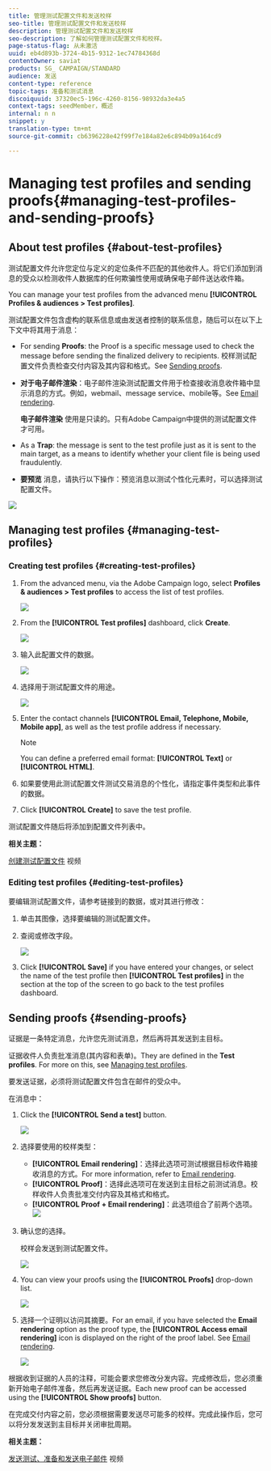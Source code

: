 ```yaml
---
title: 管理测试配置文件和发送校样
seo-title: 管理测试配置文件和发送校样
description: 管理测试配置文件和发送校样
seo-description: 了解如何管理测试配置文件和校样。
page-status-flag: 从未激活
uuid: eb4d893b-3724-4b15-9312-1ec74784368d
contentOwner: saviat
products: SG_ CAMPAIGN/STANDARD
audience: 发送
content-type: reference
topic-tags: 准备和测试消息
discoiquuid: 37320ec5-196c-4260-8156-98932da3e4a5
context-tags: seedMember，概述
internal: n n
snippet: y
translation-type: tm+mt
source-git-commit: cb6396228e42f99f7e184a82e6c894b09a164cd9

---
```



# Managing test profiles and sending proofs{#managing-test-profiles-and-sending-proofs}

## About test profiles {#about-test-profiles}

测试配置文件允许您定位与定义的定位条件不匹配的其他收件人。将它们添加到消息的受众以检测收件人数据库的任何欺骗性使用或确保电子邮件送达收件箱。

You can manage your test profiles from the advanced menu **[!UICONTROL Profiles & audiences > Test profiles]**.

测试配置文件包含虚构的联系信息或由发送者控制的联系信息，随后可以在以下上下文中将其用于消息：

* For sending **Proofs**: the Proof is a specific message used to check the message before sending the finalized delivery to recipients. 校样测试配置文件负责检查交付内容及其内容和格式。See [Sending proofs](../../sending/using/managing-test-profiles-and-sending-proofs.md#sending-proofs).
* **对于电子邮件渲染**：电子邮件渲染测试配置文件用于检查接收消息收件箱中显示消息的方式。例如，webmail、message service、mobile等。See [Email rendering](../../sending/using/email-rendering.md).

   **电子邮件渲染** 使用是只读的。只有Adobe Campaign中提供的测试配置文件才可用。

* As a **Trap**: the message is sent to the test profile just as it is sent to the main target, as a means to identify whether your client file is being used fraudulently.
* **要预览** 消息，请执行以下操作：预览消息以测试个性化元素时，可以选择测试配置文件。

![](assets/test_profile.png)

## Managing test profiles {#managing-test-profiles}

### Creating test profiles {#creating-test-profiles}

1. From the advanced menu, via the Adobe Campaign logo, select **Profiles &amp; audiences &gt; Test profiles** to access the list of test profiles.

   ![](assets/test_profile_creation_1.png)

1. From the **[!UICONTROL Test profiles]** dashboard, click **Create**.

   ![](assets/test_profile_creation_2.png)

1. 输入此配置文件的数据。

   ![](assets/test_profile_creation_3.png)

1. 选择用于测试配置文件的用途。

   ![](assets/test_profile_creation_4.png)

1. Enter the contact channels **[!UICONTROL Email, Telephone, Mobile, Mobile app]**, as well as the test profile address if necessary.

   >[!NOTE]
   >
   >You can define a preferred email format: **[!UICONTROL Text]** or **[!UICONTROL HTML]**.

1. 如果要使用此测试配置文件测试交易消息的个性化，请指定事件类型和此事件的数据。
1. Click **[!UICONTROL Create]** to save the test profile.

测试配置文件随后将添加到配置文件列表中。

**相关主题：**

[创建测试配置文件](https://helpx.adobe.com/campaign/kt/acs/using/acs-test-profiles-feature-video-use.html) 视频

### Editing test profiles {#editing-test-profiles}

要编辑测试配置文件，请参考链接到的数据，或对其进行修改：

1. 单击其图像，选择要编辑的测试配置文件。
1. 查阅或修改字段。

   ![](assets/test_profile_edit.png)

1. Click **[!UICONTROL Save]** if you have entered your changes, or select the name of the test profile then **[!UICONTROL Test profiles]** in the section at the top of the screen to go back to the test profiles dashboard.

## Sending proofs {#sending-proofs}

证据是一条特定消息，允许您先测试消息，然后再将其发送到主目标。

证据收件人负责批准消息(其内容和表单)。They are defined in the **Test profiles**. For more on this, see [Managing test profiles](../../sending/using/managing-test-profiles-and-sending-proofs.md#managing-test-profiles).

要发送证据，必须将测试配置文件包含在邮件的受众中。

在消息中：

1. Click the **[!UICONTROL Send a test]** button.

   ![](assets/bat_select.png)

1. 选择要使用的校样类型：

   * **[!UICONTROL Email rendering]**：选择此选项可测试根据目标收件箱接收消息的方式。For more information, refer to [Email rendering](../../sending/using/email-rendering.md).
   * **[!UICONTROL Proof]**：选择此选项可在发送到主目标之前测试消息。校样收件人负责批准交付内容及其格式和格式。
   * **[!UICONTROL Proof + Email rendering]**：此选项组合了前两个选项。
   ![](assets/bat_select1.png)

1. 确认您的选择。

   校样会发送到测试配置文件。

   ![](assets/bat_select2.png)

1. You can view your proofs using the **[!UICONTROL Proofs]** drop-down list.

   ![](assets/bat_view.png)

1. 选择一个证明以访问其摘要。For an email, if you have selected the **Email rendering** option as the proof type, the **[!UICONTROL Access email rendering]** icon is displayed on the right of the proof label. See [Email rendering](../../sending/using/email-rendering.md).

   ![](assets/bat_view2.png)

根据收到证据的人员的注释，可能会要求您修改分发内容。完成修改后，您必须重新开始电子邮件准备，然后再发送证据。Each new proof can be accessed using the **[!UICONTROL Show proofs]** button.

在完成交付内容之前，您必须根据需要发送尽可能多的校样。完成此操作后，您可以将分发发送到主目标并关闭审批周期。

**相关主题：**

[发送测试、准备和发送电子邮件](https://helpx.adobe.com/campaign/kt/acs/using/acs-sending-test-preparing-sending-email-feature-video-use.html) 视频

